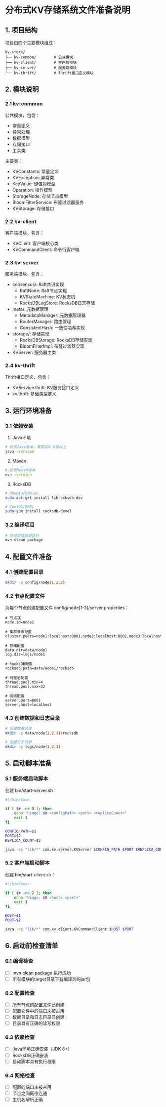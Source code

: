 # 分布式KV存储系统文件准备说明

## 1. 项目结构
项目由四个主要模块组成：

```
kv-store/
├── kv-common/        # 公共模块
├── kv-client/        # 客户端模块
├── kv-server/        # 服务端模块
└── kv-thrift/        # Thrift接口定义模块
```

## 2. 模块说明

### 2.1 kv-common
公共模块，包含：
- 常量定义
- 异常处理
- 数据模型
- 存储接口
- 工具类

主要类：
- KVConstants: 常量定义
- KVException: 异常类
- KeyValue: 键值对模型
- Operation: 操作模型
- StorageNode: 存储节点模型
- BloomFilterService: 布隆过滤器服务
- KVStorage: 存储接口

### 2.2 kv-client
客户端模块，包含：
- KVClient: 客户端核心类
- KVCommandClient: 命令行客户端

### 2.3 kv-server
服务端模块，包含：
- consensus/: Raft共识实现
  - RaftNode: Raft节点实现
  - KVStateMachine: KV状态机
  - RocksDBLogStore: RocksDB日志存储
- meta/: 元数据管理
  - MetadataManager: 元数据管理器
  - RouterManager: 路由管理
  - ConsistentHash: 一致性哈希实现
- storage/: 存储实现
  - RocksDBStorage: RocksDB存储实现
  - BloomFilterImpl: 布隆过滤器实现
- KVServer: 服务器主类

### 2.4 kv-thrift
Thrift接口定义，包含：
- KVService.thrift: KV服务接口定义
- kv.thrift: 基础类型定义

## 3. 运行环境准备

### 3.1 依赖安装
1. Java环境
```bash
# 检查Java版本，需要JDK 8或以上
java -version
```

2. Maven
```bash
# 检查Maven版本
mvn -version
```

3. RocksDB
```bash
# Ubuntu/Debian
sudo apt-get install librocksdb-dev

# CentOS/RHEL
sudo yum install rocksdb-devel
```

### 3.2 编译项目
```bash
# 在项目根目录执行
mvn clean package
```

## 4. 配置文件准备

### 4.1 创建配置目录
```bash
mkdir -p config/node{1,2,3}
```

### 4.2 节点配置文件
为每个节点创建配置文件 config/node[1-3]/server.properties：

```properties
# 节点ID
node.id=node1

# 集群节点配置
cluster.peers=node1:localhost:8001,node2:localhost:8002,node3:localhost:8003

# 存储配置
data.dir=data/node1
log.dir=logs/node1

# RocksDB配置
rocksdb.path=data/node1/rocksdb

# 线程池配置
thread.pool.min=4
thread.pool.max=32

# 网络配置
server.port=8001
server.host=localhost
```

### 4.3 创建数据和日志目录
```bash
# 创建数据目录
mkdir -p data/node{1,2,3}/rocksdb

# 创建日志目录
mkdir -p logs/node{1,2,3}
```

## 5. 启动脚本准备

### 5.1 服务端启动脚本
创建 bin/start-server.sh：
```bash
#!/bin/bash

if [ $# -ne 3 ]; then
    echo "Usage: $0 <configPath> <port> <replicaCount>"
    exit 1
fi

CONFIG_PATH=$1
PORT=$2
REPLICA_COUNT=$3

java -cp "lib/*" com.kv.server.KVServer $CONFIG_PATH $PORT $REPLICA_COUNT
```

### 5.2 客户端启动脚本
创建 bin/start-client.sh：
```bash
#!/bin/bash

if [ $# -ne 2 ]; then
    echo "Usage: $0 <host> <port>"
    exit 1
fi

HOST=$1
PORT=$2

java -cp "lib/*" com.kv.client.KVCommandClient $HOST $PORT
```

## 6. 启动前检查清单

### 6.1 编译检查
- [ ] mvn clean package 执行成功
- [ ] 所有模块的target目录下有编译后的jar包

### 6.2 配置检查
- [ ] 所有节点的配置文件已创建
- [ ] 配置文件中的端口未被占用
- [ ] 数据目录和日志目录已创建
- [ ] 目录具有正确的读写权限

### 6.3 依赖检查
- [ ] Java环境正确安装（JDK 8+）
- [ ] RocksDB正确安装
- [ ] 启动脚本具有执行权限

### 6.4 网络检查
- [ ] 配置的端口未被占用
- [ ] 节点之间网络连通
- [ ] 主机名解析正确